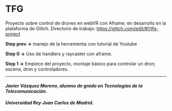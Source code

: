 # TFG


Proyecto sobre control de drones en webVR con Aframe; en desarrollo en la plataforma de Glitch. Directorio de trabajo: https://glitch.com/edit/#!/tfg-project

**Step prev ->** manejo de la herramienta con tutorial de Youtube 

**Step 0 ->** Uso de handlers y raycaster con aframe. 

**Step 1 ->** Empiece del proyecto, montaje básico para controlar un dron; escena, dron y controladores.





--------------------------------------------------------------------------

#### *Javier Vázquez Moreno, alumno de grado en Tecnologías de la Telecomunicación.*
##### *Universidad Rey Juan Carlos de Madrid.* 
